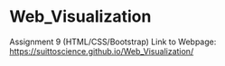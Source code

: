 # Web_Visualization
Assignment 9 (HTML/CSS/Bootstrap)
Link to Webpage: https://suittoscience.github.io/Web_Visualization/
